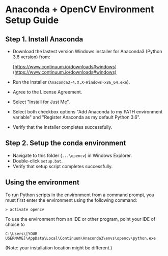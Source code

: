 # Anaconda + OpenCV Environment Setup Guide

## Step 1. Install Anaconda

 - Download the lastest version Windows installer for Anaconda3 (Python 3.6 version) from:

	[https://www.continuum.io/downloads#windows](https://www.continuum.io/downloads#windows)

 - Run the installer (`Anaconda3-4.X.X-Windows-x86_64.exe`).
 - Agree to the License Agreement.
 - Select "Install for Just Me".
 - Select both checkbox options "Add Anaconda to my PATH environment variable" and "Register Anaconda as my default Python 3.6". 
 - Verify that the installer completes successfully.

## Step 2. Setup the conda environment

 - Navigate to this folder (`...\opencv`) in Windows Explorer.
 - Double-click `setup.bat`.
 - Verify that setup script completes successfully.

## Using the environment

To run Python scripts in the environment from a command prompt, you must first enter the environment using the following command:

```
> activate opencv
```

To use the environment from an IDE or other program, point your IDE of choice to 

```
C:\Users\[YOUR USERNAME]\AppData\Local\Continuum\Anaconda3\envs\opencv\python.exe
```

(Note: your installation location might be different.)